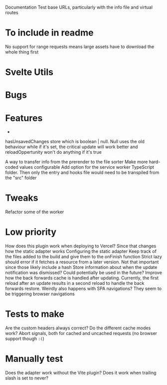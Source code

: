 Documentation
Test base URLs, particularly with the info file and virtual routes

# To include in readme
No support for range requests means large assets have to download the whole thing first

# Svelte Utils

# Bugs

# Features
-

hasUnsavedChanges store which is boolean | null. Null uses the old behaviour while if it's set, the critical update will work better and reloadOppertunity won't do anything if it's true

A way to transfer info from the prerender to the file sorter
Make more hard-coded values configurable
Add option for the service worker TypeScript folder. Then only the entry and hooks file would need to be transpiled from the "src" folder

# Tweaks
Refactor some of the worker

# Low priority
How does this plugin work when deploying to Vercel? Since that changes how the static adapter works
Configuring the static adapter
Keep track of the files added to the build and give them to the onFinish function
Strict lazy should error if it fetches a resource from a later version. Not that important since those likely include a hash
Store information about when the update notification was dismissed? Could potentially be used in the future?
Improve how the back forwards cache is handled after updating. Currently, the first reload after an update results in a second reload to handle the back forwards restore. Weirdly also happens with SPA navigations? They seem to be triggering browser navigations

# Tests to make
Are the custom headers always correct?
Do the different cache modes work?
Abort signals, both for cached and uncached requests (no browser support though `:(`)

# Manually test
Does the adapter work without the Vite plugin?
Does it work when trailing slash is set to never?
